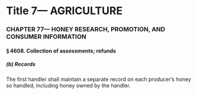 
# Title 7— AGRICULTURE
### CHAPTER 77— HONEY RESEARCH, PROMOTION, AND CONSUMER INFORMATION
#### § 4608. Collection of assessments; refunds
##### (b) Records

The first handler shall maintain a separate record on each producer’s honey so handled, including honey owned by the handler.
